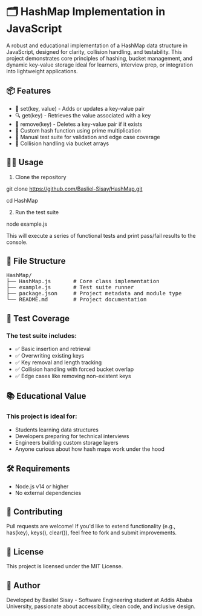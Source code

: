 <h1>🗂️ HashMap Implementation in JavaScript</h1>

A robust and educational implementation of a HashMap data structure in JavaScript, designed for clarity, collision handling, and testability. This project demonstrates core principles of hashing, bucket management, and dynamic key-value storage ideal for learners, interview prep, or integration into lightweight applications.

<h2>📦 Features</h2>

- 🔑 set(key, value) - Adds or updates a key-value pair <br>
- 🔍 get(key) - Retrieves the value associated with a key <br>
- 🧹 remove(key) - Deletes a key-value pair if it exists <br>
- 🧠 Custom hash function using prime multiplication <br>
- 🧪 Manual test suite for validation and edge case coverage <br>
- 🧱 Collision handling via bucket arrays <br>

<h2>🧑‍💻 Usage</h2>

1. Clone the repository

git clone https://github.com/Basliel-Sisay/HashMap.git

cd HashMap

2. Run the test suite

node example.js

This will execute a series of functional tests and print pass/fail results to the console.

<h2>📁 File Structure</h2>
<pre>
HashMap/
├── HashMap.js       # Core class implementation
├── example.js       # Test suite runner
├── package.json     # Project metadata and module type
└── README.md        # Project documentation
</pre>

<h2>🧪 Test Coverage</h2>

<h3>The test suite includes:</h3>

- ✅ Basic insertion and retrieval  <br>
- ✅ Overwriting existing keys <br>
- ✅ Key removal and length tracking <br>
- ✅ Collision handling with forced bucket overlap <br>
- ✅ Edge cases like removing non-existent keys <br>

<h2>📚 Educational Value</h2>

<h3>This project is ideal for:</h3>

- Students learning data structures <br>
- Developers preparing for technical interviews <br>
- Engineers building custom storage layers <br>
- Anyone curious about how hash maps work under the hood <br>

<h2>🛠️ Requirements</h2>

- Node.js v14 or higher <br>
- No external dependencies <br>

<h2>🤝 Contributing</h2>

Pull requests are welcome! If you'd like to extend functionality (e.g., has(key), keys(), clear()), feel free to fork and submit improvements.

<h2>📜 License </h2>

This project is licensed under the MIT License.

<h2>🙋 Author</h2>

Developed by Basliel Sisay - Software Engineering student at Addis Ababa University, passionate about accessibility, clean code, and inclusive design.
